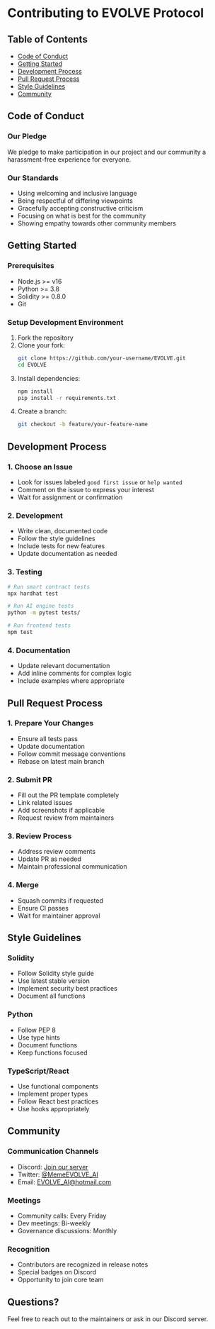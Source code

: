 # Contributing to EVOLVE Protocol

## Table of Contents
- [Code of Conduct](#code-of-conduct)
- [Getting Started](#getting-started)
- [Development Process](#development-process)
- [Pull Request Process](#pull-request-process)
- [Style Guidelines](#style-guidelines)
- [Community](#community)

## Code of Conduct

### Our Pledge
We pledge to make participation in our project and our community a harassment-free experience for everyone.

### Our Standards
- Using welcoming and inclusive language
- Being respectful of differing viewpoints
- Gracefully accepting constructive criticism
- Focusing on what is best for the community
- Showing empathy towards other community members

## Getting Started

### Prerequisites
- Node.js >= v16
- Python >= 3.8
- Solidity >= 0.8.0
- Git

### Setup Development Environment
1. Fork the repository
2. Clone your fork:
   ```bash
   git clone https://github.com/your-username/EVOLVE.git
   cd EVOLVE
   ```
3. Install dependencies:
   ```bash
   npm install
   pip install -r requirements.txt
   ```
4. Create a branch:
   ```bash
   git checkout -b feature/your-feature-name
   ```

## Development Process

### 1. Choose an Issue
- Look for issues labeled `good first issue` or `help wanted`
- Comment on the issue to express your interest
- Wait for assignment or confirmation

### 2. Development
- Write clean, documented code
- Follow the style guidelines
- Include tests for new features
- Update documentation as needed

### 3. Testing
```bash
# Run smart contract tests
npx hardhat test

# Run AI engine tests
python -m pytest tests/

# Run frontend tests
npm test
```

### 4. Documentation
- Update relevant documentation
- Add inline comments for complex logic
- Include examples where appropriate

## Pull Request Process

### 1. Prepare Your Changes
- Ensure all tests pass
- Update documentation
- Follow commit message conventions
- Rebase on latest main branch

### 2. Submit PR
- Fill out the PR template completely
- Link related issues
- Add screenshots if applicable
- Request review from maintainers

### 3. Review Process
- Address review comments
- Update PR as needed
- Maintain professional communication

### 4. Merge
- Squash commits if requested
- Ensure CI passes
- Wait for maintainer approval

## Style Guidelines

### Solidity
- Follow Solidity style guide
- Use latest stable version
- Implement security best practices
- Document all functions

### Python
- Follow PEP 8
- Use type hints
- Document functions
- Keep functions focused

### TypeScript/React
- Use functional components
- Implement proper types
- Follow React best practices
- Use hooks appropriately

## Community

### Communication Channels
- Discord: [Join our server](https://discord.gg/evolve)
- Twitter: [@MemeEVOLVE_AI](https://x.com/MemeEVOLVE_AI)
- Email: EVOLVE_AI@hotmail.com

### Meetings
- Community calls: Every Friday
- Dev meetings: Bi-weekly
- Governance discussions: Monthly

### Recognition
- Contributors are recognized in release notes
- Special badges on Discord
- Opportunity to join core team

## Questions?
Feel free to reach out to the maintainers or ask in our Discord server. 